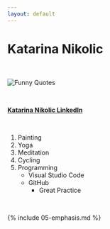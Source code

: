 ```yaml
---
layout: default
---
```


# Katarina Nikolic

<br>

![Funny Quotes](https://scontent-frt3-1.xx.fbcdn.net/v/t1.0-1/32887352_197343187570783_7798841202790367232_n.jpg?_nc_cat=107&_nc_sid=dbb9e7&_nc_ohc=ZVQN1DwJcNwAX-pfUUU&_nc_ht=scontent-frt3-1.xx&oh=af27bdff4b7558f45232b106b667af59&oe=5F49EED8)

<br>

**[Katarina Nikolic LinkedIn](https://www.linkedin.com/in/katarina-nikolic-14951089)**

<br>

1. Painting
2. Yoga
3. Meditation
4. Cycling
5. Programming
     - Visual Studio Code
     - GitHub
       - Great Practice

<br>

{% include 05-emphasis.md %}
